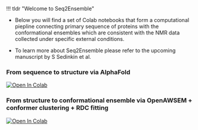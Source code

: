 !!! tldr "Welcome to Seq2Ensemble"

- Below you will find a set of Colab notebooks that form a computational piepline connecting primary sequence of proteins with the conformational ensembles which are consistent with the NMR data collected under specific external conditions.

- To learn more about Seq2Ensemble please refer to the upcoming manuscript by S Sedinkin et al. 

### From sequence to structure via AlphaFold

[![Open In Colab](https://colab.research.google.com/assets/colab-badge.svg)](https://colab.research.google.com/github/sokrypton/ColabFold/blob/main/AlphaFold2.ipynb)

### From structure to conformational ensemble via OpenAWSEM + conformer clustering + RDC fitting

[![Open In Colab](https://colab.research.google.com/assets/colab-badge.svg)](https://colab.research.google.com/github/PotoyanGroup/Seq2Ensemble/blob/main/ColabOpenAWSEM.ipynb)


